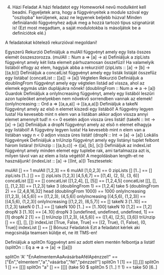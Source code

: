 4. Házi Feladat
A házi feladatot egy Homework4 nevű modulként kell beadni. Figyeljetek arra, hogy a függvényeitek a module szóval egy "oszlopba" kerüljenek, azaz ne legyenek beljebb húzva! Minden definiálandó függvényhez adjuk meg a hozzá tartozó típus szignatúrát is! (Ezt most megadtam, a saját modulotokba is másoljátok be a definíciótok elé.)

A feladatokat kötelező rekurzióval megoldani!

Egyszerű Rekurzió
Definiáljuk a mulAll függvényt amely egy lista összes elemét összeszorozza. (mulAll :: Num a => [a] -> a)
Definiáljuk a zipLists függvényt amely két lista elemeit párhuzamosan összefűzi! Ha valamelyik listából elfogy az elem, hagyjuk abba a rekurziót! (zipLists :: [a] -> [b] -> [(a,b)])
Definiáljuk a concatList függvényt amely egy listák listáját összefűz egy listába! (concatList :: [[a]] -> [a])
Végtelen Rekurzió
Definiáljuk a doublingFrom függvényt amely egy végtelen listád ad vissza, ahol az elemek egymás után duplájukra nőnek! (doublingFrom :: Num a => a -> [a])
Guardok
Definiáljuk a onlyIncreasing függvényt, amely egy listából leszűri azon tupleöket amelyekben nem növekvő sorrendben vannak az elemek! (onlyIncreasing :: Ord a => [(a,a,a)] -> [(a,a,a)])
Definiáljuk a takeN függvényt amely az első n elemet kiszedi egy listából! A függvény legyen lusta! Ha kevesebb mint n elem van a listában akkor adjon vissza annyi elemet amennyit tud! n <= 0 esetén adjon vissza üres listát! (takeN :: Int -> [a] -> [a])
Definiáljuk a dropN függvényt amely az első n elemet elhagyja egy listából! A függvény legyen lusta! Ha kevesebb mint n elem van a listában vagy n < 0 adjon vissza üres listát! (dropN :: Int -> [a] -> [a])
Lokális függvények
Definiáljuk a triUnzip függvényt amely egy listányi tuplet felbont három listára! (triUnzip :: [(a,b,c)] -> ([a], [b], [c])
Definiáljuk az indexList függvényt amely minden elemet egy tuplebe rak, ami tartalmazza azt is, milyen távol van az elem a lista végétől! A megoldásban length-et ne használjunk! (indexList :: [a] -> [(Int, a)])
Tesztesetek:

mulAll [] == 1
mulAll [1,2,3] == 6
mulAll [1,0,2,3] == 0
zipLists [] [1..] == []
zipLists [1..] [] == []
zipLists [1,2,3] [4,5,6,7] == [(1,4), (2, 5), (3, 6)]
concatList [[]] == []
concatList [[1,2,4], [], [5]] == [1,2,4,5]
concatList [[], [], [], [1,2,3]] == [1,2,3]
take 3 (doublingFrom 1) == [1,2,4]
take 5 (doublingFrom 2) == [2,4,8,16,32]
head (doublingFrom 1000) == 1000
onlyIncreasing [(1,2,3), (4,5,6)] == [(1,2,3), (4,5,6)]
onlyIncreasing [(4,5,6), (1,2,3)] == [(4,5,6), (1,2,3)]
onlyIncreasing [(1,2,2), (6,5,7)] == []
takeN 3 [1..10] == [1,2,3]
takeN 0 [1..] == []
takeN 100 [1..] == [1..100]
takeN 10 [1,2] == [1,2]
dropN 3 [1..10] == [4..10]
dropN 3 [undefined, undefined, undefined, 1] == [1]
dropN 2 [1] == []
triUnzip [(1,2,3), (4,5,6)] == ([1,4], [2,5], [3,6])
triUnzip [] == ([], [], [])
indexList [True, False, True] == [(2, True), (1, False), (0, True)]
indexList [] == []
Bónusz Feladatok
Ezt a feladatot kérlek aki megcsinálja teamsen küldje el, ne itt TMS-en!

Definiáljuk a splitOn függvényt ami az adott elem mentén felbontja a listát! (splitOn :: Eq a => a -> [a] -> [[a]])

splitOn 'A' "ÉnAelmentemAaAvásárbaAfélApénzzel!" == ["Én","elmentem","a","vásárba","fél","pénzzel!"]
splitOn 1 [1] == [[],[]]
splitOn 1 [] == [[]]
splitOn "a" [] == [[]]
(take 50 $ splitOn 5 [1..] !! 1) == take 50 [6..]